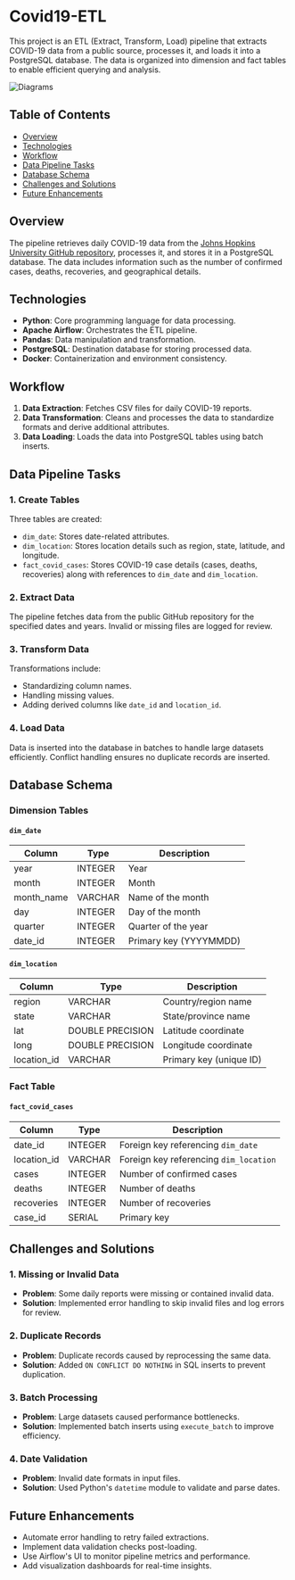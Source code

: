 # Covid19-ETL

This project is an ETL (Extract, Transform, Load) pipeline that extracts COVID-19 data from a public source, processes it, and loads it into a PostgreSQL database. The data is organized into dimension and fact tables to enable efficient querying and analysis.

![Diagrams](https://github.com/user-attachments/assets/30f23e9f-138a-4414-99cc-9dfac22dd5dc)

## Table of Contents

- [Overview](#overview)
- [Technologies](#technologies)
- [Workflow](#workflow)
- [Data Pipeline Tasks](#data-pipeline-tasks)
- [Database Schema](#database-schema)
- [Challenges and Solutions](#challenges-and-solutions)
- [Future Enhancements](#future-enhancements)

## Overview

The pipeline retrieves daily COVID-19 data from the [Johns Hopkins University GitHub repository](https://github.com/CSSEGISandData/COVID-19), processes it, and stores it in a PostgreSQL database. The data includes information such as the number of confirmed cases, deaths, recoveries, and geographical details.

## Technologies

- **Python**: Core programming language for data processing.
- **Apache Airflow**: Orchestrates the ETL pipeline.
- **Pandas**: Data manipulation and transformation.
- **PostgreSQL**: Destination database for storing processed data.
- **Docker**: Containerization and environment consistency.

## Workflow

1. **Data Extraction**: Fetches CSV files for daily COVID-19 reports.
2. **Data Transformation**: Cleans and processes the data to standardize formats and derive additional attributes.
3. **Data Loading**: Loads the data into PostgreSQL tables using batch inserts.

## Data Pipeline Tasks

### 1. Create Tables

Three tables are created:
- `dim_date`: Stores date-related attributes.
- `dim_location`: Stores location details such as region, state, latitude, and longitude.
- `fact_covid_cases`: Stores COVID-19 case details (cases, deaths, recoveries) along with references to `dim_date` and `dim_location`.

### 2. Extract Data

The pipeline fetches data from the public GitHub repository for the specified dates and years. Invalid or missing files are logged for review.

### 3. Transform Data

Transformations include:
- Standardizing column names.
- Handling missing values.
- Adding derived columns like `date_id` and `location_id`.

### 4. Load Data

Data is inserted into the database in batches to handle large datasets efficiently. Conflict handling ensures no duplicate records are inserted.

## Database Schema

### Dimension Tables

#### `dim_date`
| Column       | Type    | Description             |
|--------------|---------|-------------------------|
| year         | INTEGER | Year                   |
| month        | INTEGER | Month                  |
| month_name   | VARCHAR | Name of the month      |
| day          | INTEGER | Day of the month       |
| quarter      | INTEGER | Quarter of the year    |
| date_id      | INTEGER | Primary key (YYYYMMDD) |

#### `dim_location`
| Column      | Type             | Description            |
|-------------|------------------|------------------------|
| region      | VARCHAR          | Country/region name    |
| state       | VARCHAR          | State/province name    |
| lat         | DOUBLE PRECISION | Latitude coordinate    |
| long        | DOUBLE PRECISION | Longitude coordinate   |
| location_id | VARCHAR          | Primary key (unique ID)|

### Fact Table

#### `fact_covid_cases`
| Column      | Type    | Description                              |
|-------------|---------|------------------------------------------|
| date_id     | INTEGER | Foreign key referencing `dim_date`       |
| location_id | VARCHAR | Foreign key referencing `dim_location`   |
| cases       | INTEGER | Number of confirmed cases                |
| deaths      | INTEGER | Number of deaths                         |
| recoveries  | INTEGER | Number of recoveries                     |
| case_id     | SERIAL  | Primary key                              |

## Challenges and Solutions

### 1. **Missing or Invalid Data**
- **Problem**: Some daily reports were missing or contained invalid data.
- **Solution**: Implemented error handling to skip invalid files and log errors for review.

### 2. **Duplicate Records**
- **Problem**: Duplicate records caused by reprocessing the same data.
- **Solution**: Added `ON CONFLICT DO NOTHING` in SQL inserts to prevent duplication.

### 3. **Batch Processing**
- **Problem**: Large datasets caused performance bottlenecks.
- **Solution**: Implemented batch inserts using `execute_batch` to improve efficiency.

### 4. **Date Validation**
- **Problem**: Invalid date formats in input files.
- **Solution**: Used Python's `datetime` module to validate and parse dates.

## Future Enhancements

- Automate error handling to retry failed extractions.
- Implement data validation checks post-loading.
- Use Airflow's UI to monitor pipeline metrics and performance.
- Add visualization dashboards for real-time insights.

